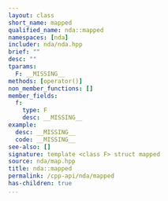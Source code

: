 ```yaml
---
layout: class
short_name: mapped
qualified_name: nda::mapped
namespaces: [nda]
includer: nda/nda.hpp
brief: ""
desc: ""
tparams:
  F: __MISSING__
methods: [operator()]
non_member_functions: []
member_fields:
  f:
    type: F
    desc: __MISSING__
example:
  desc: __MISSING__
  code: __MISSING__
see-also: []
signature: template <class F> struct mapped
source: nda/map.hpp
title: nda::mapped
permalink: /cpp-api/nda/mapped
has-children: true
...
```


